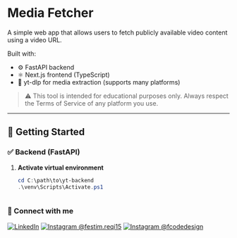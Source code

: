 # Media Fetcher

A simple web app that allows users to fetch publicly available video content using a video URL.

Built with:

- ⚙️ FastAPI backend  
- ⚛️ Next.js frontend (TypeScript)  
- 🎥 yt-dlp for media extraction (supports many platforms)  

> ⚠️ This tool is intended for educational purposes only. Always respect the Terms of Service of any platform you use.

---

## 🔧 Getting Started

### ✅ Backend (FastAPI)

1. **Activate virtual environment**  
   ```powershell
   cd C:\path\to\yt-backend
   .\venv\Scripts\Activate.ps1



### 🔗 Connect with me

[![LinkedIn](https://img.shields.io/badge/LinkedIn-Festim_Reçi-blue?style=flat&logo=linkedin)](https://www.linkedin.com/in/festimre%C3%A7i/)
[![Instagram @festim.reqi15](https://img.shields.io/badge/Instagram-festim.reqi15-ff69b4?style=flat&logo=instagram)](https://www.instagram.com/festim.reqi15/)
[![Instagram @fcodedesign](https://img.shields.io/badge/Instagram-fcodedesign-e4405f?style=flat&logo=instagram)](https://www.instagram.com/fcodedesign/)
